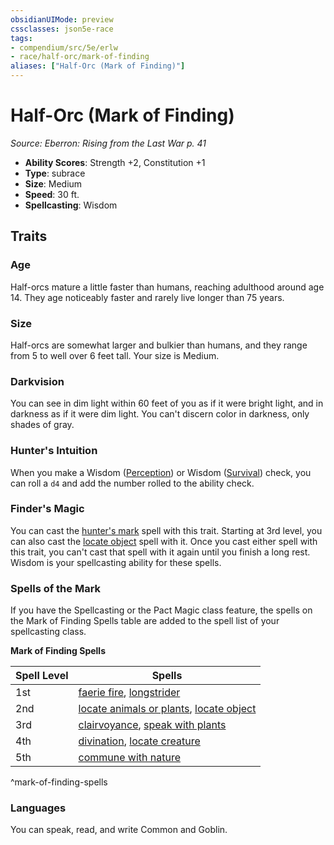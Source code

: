 ```yaml
---
obsidianUIMode: preview
cssclasses: json5e-race
tags:
- compendium/src/5e/erlw
- race/half-orc/mark-of-finding
aliases: ["Half-Orc (Mark of Finding)"]
---
```

# Half-Orc (Mark of Finding)
*Source: Eberron: Rising from the Last War p. 41*  

- **Ability Scores**: Strength +2, Constitution +1
- **Type**: subrace
- **Size**: Medium
- **Speed**: 30 ft.
- **Spellcasting**: Wisdom

## Traits

### Age

Half-orcs mature a little faster than humans, reaching adulthood around age 14. They age noticeably faster and rarely live longer than 75 years.

### Size

Half-orcs are somewhat larger and bulkier than humans, and they range from 5 to well over 6 feet tall. Your size is Medium.

### Darkvision

You can see in dim light within 60 feet of you as if it were bright light, and in darkness as if it were dim light. You can't discern color in darkness, only shades of gray.

### Hunter's Intuition

When you make a Wisdom ([Perception](_skills.md#Perception)) or Wisdom ([Survival](_skills.md#Survival)) check, you can roll a `d4` and add the number rolled to the ability check.

### Finder's Magic

You can cast the [hunter's mark](compendium/spells/hunters-mark.md) spell with this trait. Starting at 3rd level, you can also cast the [locate object](compendium/spells/locate-object.md) spell with it. Once you cast either spell with this trait, you can't cast that spell with it again until you finish a long rest. Wisdom is your spellcasting ability for these spells.

### Spells of the Mark

If you have the Spellcasting or the Pact Magic class feature, the spells on the Mark of Finding Spells table are added to the spell list of your spellcasting class.

**Mark of Finding Spells**

| Spell Level | Spells |
|-------------|--------|
| 1st | [faerie fire](compendium/spells/faerie-fire.md), [longstrider](compendium/spells/longstrider.md) |
| 2nd | [locate animals or plants](compendium/spells/locate-animals-or-plants.md), [locate object](compendium/spells/locate-object.md) |
| 3rd | [clairvoyance](compendium/spells/clairvoyance.md), [speak with plants](compendium/spells/speak-with-plants.md) |
| 4th | [divination](compendium/spells/divination.md), [locate creature](compendium/spells/locate-creature.md) |
| 5th | [commune with nature](compendium/spells/commune-with-nature.md) |
^mark-of-finding-spells

### Languages

You can speak, read, and write Common and Goblin.